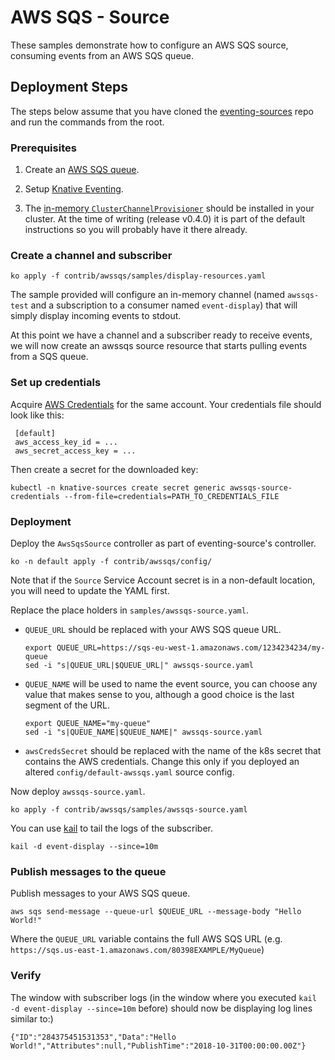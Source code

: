 # AWS SQS - Source

These samples demonstrate how to configure an AWS SQS source, consuming
events from an AWS SQS queue.

## Deployment Steps

The steps below assume that you have cloned the
[eventing-sources](https://github.com/knative/eventing-sources) repo and
run the commands from the root.

### Prerequisites

1.  Create an [AWS SQS queue](https://aws.amazon.com/sqs/).

1.  Setup
    [Knative Eventing](https://github.com/knative/docs/tree/master/eventing).

1.  The [in-memory `ClusterChannelProvisioner`](https://github.com/knative/eventing/tree/master/config/provisioners/in-memory-channel)
    should be installed in your cluster. At the time of writing (release
    v0.4.0) it is part of the default instructions so you will probably
    have it there already.

### Create a channel and subscriber

```shell
ko apply -f contrib/awssqs/samples/display-resources.yaml
```

The sample provided will configure an in-memory channel (named
`awssqs-test` and a subscription to a consumer named `event-display`)
that will simply display incoming events to stdout.

At this point we have a channel and a subscriber ready to receive
events, we will now create an awssqs source resource that starts
pulling events from a SQS queue.

### Set up credentials

Acquire [AWS Credentials](https://docs.aws.amazon.com/general/latest/gr/aws-security-credentials.html)
for the same account. Your credentials file should look like this:

     [default]
     aws_access_key_id = ...
     aws_secret_access_key = ...

Then create a secret for the downloaded key:

 ```shell
 kubectl -n knative-sources create secret generic awssqs-source-credentials --from-file=credentials=PATH_TO_CREDENTIALS_FILE
 ```

### Deployment

Deploy the `AwsSqsSource` controller as part of eventing-source's controller.

   ```shell
   ko -n default apply -f contrib/awssqs/config/
   ```

Note that if the `Source` Service Account secret is in a non-default
location, you will need to update the YAML first.

Replace the place holders in `samples/awssqs-source.yaml`.

- `QUEUE_URL` should be replaced with your AWS SQS queue URL.

  ```shell
  export QUEUE_URL=https://sqs-eu-west-1.amazonaws.com/1234234234/my-queue
  sed -i "s|QUEUE_URL|$QUEUE_URL|" awssqs-source.yaml
  ```

- `QUEUE_NAME` will be used to name the event source, you can choose any
  value that makes sense to you, although a good choice is the last segment
  of the URL.

  ```shell
  export QUEUE_NAME="my-queue"
  sed -i "s|QUEUE_NAME|$QUEUE_NAME|" awssqs-source.yaml
  ```

- `awsCredsSecret` should be replaced with the name of the k8s secret that
  contains the AWS credentials. Change this only if you deployed an altered
  `config/default-awssqs.yaml` source config.

Now deploy `awssqs-source.yaml`.

```shell
ko apply -f contrib/awssqs/samples/awssqs-source.yaml
```

You can use [kail](https://github.com/boz/kail/) to tail the logs of the
subscriber.

```shell
kail -d event-display --since=10m
```

### Publish messages to the queue

Publish messages to your AWS SQS queue.

```shell
aws sqs send-message --queue-url $QUEUE_URL --message-body "Hello World!"
```

Where the `QUEUE_URL` variable contains the full AWS SQS URL (e.g.
`https://sqs.us-east-1.amazonaws.com/80398EXAMPLE/MyQueue`)

### Verify

The window with subscriber logs (in the window where you executed `kail
-d event-display --since=10m` before) should now be displaying log lines
similar to:)

```
{"ID":"284375451531353","Data":"Hello World!","Attributes":null,"PublishTime":"2018-10-31T00:00:00.00Z"}

```
